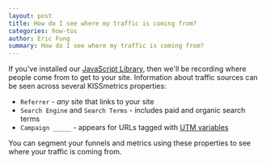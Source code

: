 ```yaml
---
layout: post
title: How do I see where my traffic is coming from?
categories: how-tos
author: Eric Fung
summary: How do I see where my traffic is coming from?
---
```

If you've installed our [JavaScript Library][js], then we'll be recording where people come from to get to your site. Information about traffic sources can be seen across several KISSmetrics properties:

* `Referrer` - *any* site that links to your site
* `Search Engine` and `Search Terms` - includes paid and organic search terms
* `Campaign _____` - appears for URLs tagged with [UTM variables][utm]

You can segment your funnels and metrics using these properties to see where your traffic is coming from.

[js]: /apis/javascript/
[utm]: /integrations/utm-variables
